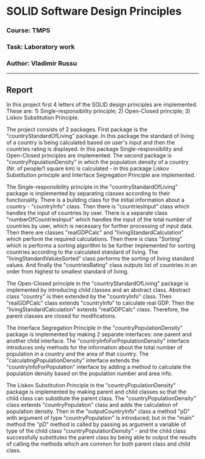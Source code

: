 # SOLID Software Design Principles

### Course: TMPS
### Task: Laboratory work
### Author: Vladimir Russu

----

## Report
In this project first 4 letters of the SOLID design principles are implemented. These are: 1) Single-responsibility principle; 2) Open-Closed principle; 3) Liskov Substitution Principle.

The project consists of 2 packages. First package is the "countryStandardOfLiving" package. In this package the standard of living of a country is being calculated based on user's input and then the countries rating is displayed. In this package Single-responsibility and Open-Closed principles are implemented. The second package is "countryPopulationDensity" in which the population density of a country (Nr. of people/1 square km) is calculated - in this package Liskov Substitution principle and Interface Segregation Principle are implemented.

The Single-responsibility principle in the "countryStandardOfLiving" package is implemented by separating classes according to their functionality. There is a building class for the initial information about a country - "countryInfo" class. Then there is "countriesInput" class which handles the input of countries by user. There is a separate class "numberOfCountriesInput" which handles the input of the total number of countries by user, which is necessary for further processing of input data. Then there are classes "realGDPCalc" and "livingStandardCalculation" which perform the required calculations. Then there is class "Sorting" which is performs a sorting algorithm to be further implemented for sorting countries according to the calculated standard of living. The "livingStandardValuesSorted" class performs the sorting of living standard values. And finally the "countriesRating" class outputs list of countries in an order from highest to smallest standard of living. 

The Open-Closed principle in the "countryStandardOfLiving" package is implemented by introducing child classes and an abstract class. Abstract class "country" is then extended by the "countryInfo" class. Then "realGDPCalc" class extends "countryInfo" to calculate real GDP. Then the "livingStandardCalculation" extends "realGDPCalc" class. Therefore, the parent classes are closed for modifications.

The Interface Segregation Principle in the "countryPopulationDensity" package is implemented by making 2 separate interfaces: one parent and another child interface. The "countryInfoForPopulationDensity" interface introduces only methods for the information about the total number of population in a country and the area of that country. The "calculatingPopulationDensity" interface extends the "countryInfoForPopulation" interface by adding a method to calculate the population density based on the population number and area info.

The Liskov Substitution Principle in the "countryPopulationDensity" package is implemented by making parent and child classes so that the child class can substitute the parent class. The "countryPopulationDensity" class extends "countryPopulation" class and adds the calculation of population density. Then in the "outputCountryInfo" class a method "pD" with argument of type "countryPopulation" is introduced; but in the "main" method the "pD" method is called by passing as argument a variable of type of the child class "countryPopulationDensity" - and the child class successfully substitutes the parent class by being able to output the results of calling the methods which are common for both parent class and child class.